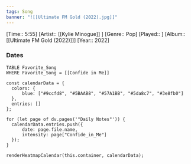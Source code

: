 ```yaml
---
tags: Song  
banner: "![[Ultimate FM Gold (2022).jpg]]"
---
```

[Time:: 5:55]
[Artist:: [[Kylie Minogue]] ]
[Genre:: Pop]
[Played:: ]
[Album:: [[Ultimate FM Gold (2022)]]]
[Year:: 2022]
### Dates
````dataview
TABLE Favorite_Song
WHERE Favorite_Song = [[Confide in Me]]
````
  ```dataviewjs
const calendarData = { 
	colors: { 
		blue: ["#9ccfd8", "#5BAAB8", "#57A1BB", "#5da8c7", "#3e8fb0"] 
	}, 
	entries: [] 
}; 

for (let page of dv.pages('"Daily Notes"')) { 
	calendarData.entries.push({ 
		date: page.file.name, 
		intensity: page["Confide_in_Me"]
	}); 
} 

renderHeatmapCalendar(this.container, calendarData);
```
